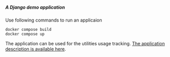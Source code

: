##### A Django demo application

Use following commands to run an applicaion

```
docker compose build
docker compose up
```

The application can be used for the utilities usage tracking.  [The application description is available here](https://docs.google.com/presentation/d/1lE9Rn6MAy4wzFzb5yj72hB0tn2mLF_4d59ru-pcSrIM/edit?usp=sharing).
